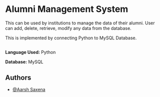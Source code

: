 
# Alumni Management System

This can be used by institutions to manage the data of their alumni. User can add, delete, retrieve, modify any data from the database.

This is implemented by connecting Python to MySQL Database.
## 

**Language Used:** Python

**Database:** MySQL


## Authors

- [@Aarsh Saxena](https://www.linkedin.com/in/aarshsaxena/)

